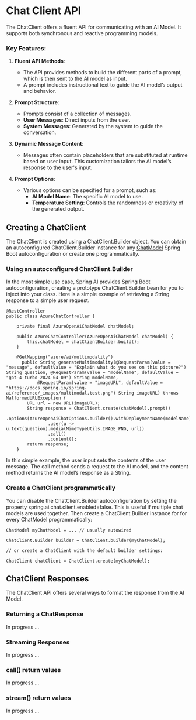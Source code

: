 # Chat Client API
The ChatClient offers a fluent API for communicating with an AI Model. It supports both synchronous and reactive programming models.

### Key Features:

1. **Fluent API Methods**:
   - The API provides methods to build the different parts of a prompt, which is then sent to the AI model as input.
   - A prompt includes instructional text to guide the AI model’s output and behavior.

2. **Prompt Structure**:
   - Prompts consist of a collection of messages.
   - **User Messages**: Direct inputs from the user.
   - **System Messages**: Generated by the system to guide the conversation.

3. **Dynamic Message Content**:
   - Messages often contain placeholders that are substituted at runtime based on user input. This customization tailors the AI model’s response to the user's input.

4. **Prompt Options**:
   - Various options can be specified for a prompt, such as:
     - **AI Model Name**: The specific AI model to use.
     - **Temperature Setting**: Controls the randomness or creativity of the generated output.



## Creating a ChatClient
The ChatClient is created using a ChatClient.Builder object. You can obtain an autoconfigured ChatClient.Builder instance for any [ChatModel](/chat) Spring Boot autoconfiguration or create one programmatically.


### Using an autoconfigured ChatClient.Builder
In the most simple use case, Spring AI provides Spring Boot autoconfiguration, creating a prototype ChatClient.Builder bean for you to inject into your class. Here is a simple example of retrieving a String response to a simple user request.

```
@RestController
public class AzureChatController {
	
    private final AzureOpenAiChatModel chatModel;
    
    public AzureChatController(AzureOpenAiChatModel chatModel) {
        this.chatModel = chatClientBuilder.build();
    }

    @GetMapping("azure/ai/multimodality")
	  public String generateMultimodality(@RequestParam(value = "message", defaultValue = "Explain what do you see on this picture?") String question, @RequestParam(value = "modelName", defaultValue = "gpt-4-turbo-2024-04-09") String modelName,
			@RequestParam(value = "imageURL", defaultValue = "https://docs.spring.io/spring-ai/reference/_images/multimodal.test.png") String imageURL) throws MalformedURLException {
    	URL url = new URL(imageURL);
    	String response = ChatClient.create(chatModel).prompt()
    	        .options(AzureOpenAiChatOptions.builder().withDeploymentName(modelName).build())
    	        .user(u -> u.text(question).media(MimeTypeUtils.IMAGE_PNG, url))
    	        .call()
    	        .content();
    	return response;
    }

```

In this simple example, the user input sets the contents of the user message. The call method sends a request to the AI model, and the content method returns the AI model’s response as a String.


### Create a ChatClient programmatically

You can disable the ChatClient.Builder autoconfiguration by setting the property spring.ai.chat.client.enabled=false. This is useful if multiple chat models are used together. Then create a ChatClient.Builder instance for for every ChatModel programmatically:
```
ChatModel myChatModel = ... // usually autowired

ChatClient.Builder builder = ChatClient.builder(myChatModel);

// or create a ChatClient with the default builder settings:

ChatClient chatClient = ChatClient.create(myChatModel);

```

## ChatClient Responses
The ChatClient API offers several ways to format the response from the AI Model.

### Returning a ChatResponse
In progress ...
### Streaming Responses
In progress ...
### call() return values
In progress ...
### stream() return values
In progress ...
